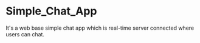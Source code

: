 # Simple_Chat_App
It's a web base simple chat app which is real-time server connected where users can chat.

